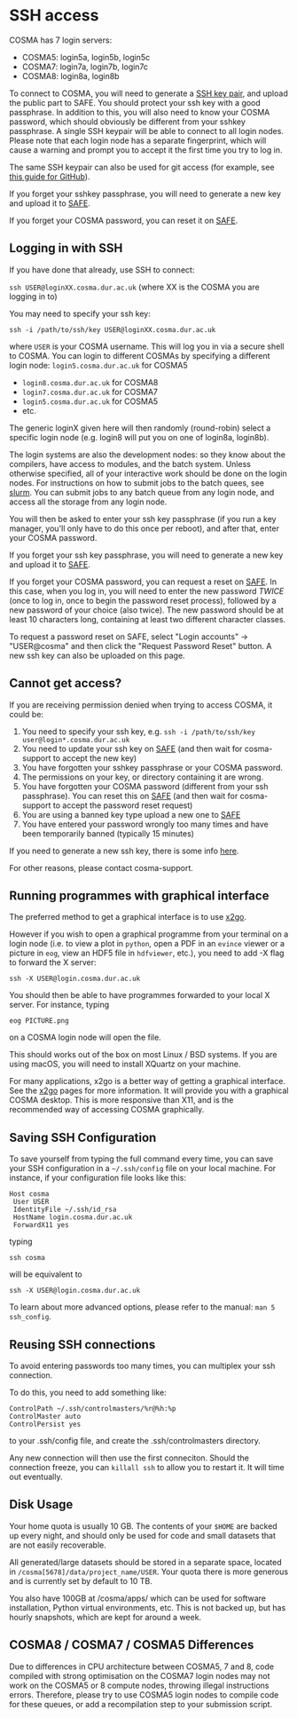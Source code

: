 # SSH access

COSMA has 7 login servers:

* COSMA5: login5a, login5b, login5c
* COSMA7: login7a, login7b, login7c
* COSMA8: login8a, login8b


To connect to COSMA, you will need to generate a [SSH key pair](sshkey.md),
and upload the public part to SAFE. You should protect your ssh key
with a good passphrase. In addition to this, you will also need to
know your COSMA password, which should obviously be different from
your sshkey passphrase. A single SSH keypair will be able to connect
to all login nodes. Please note that each login node has a separate
fingerprint, which will cause a warning and prompt you to accept it
the first time you try to log in.

The same SSH keypair can also be used for git access (for example, see
[this guide for
GitHub](https://help.github.com/en/articles/generating-a-new-ssh-key-and-adding-it-to-the-ssh-agent)).

If you forget your sshkey passphrase, you will need to generate a new
key and upload it to [SAFE](https://safe.epcc.ed.ac.uk/dirac).

If you forget your COSMA password, you can reset it on [SAFE](https://safe.epcc.ed.ac.uk/dirac).

## Logging in with SSH

If you have done that already, use SSH to connect:

`ssh USER@loginXX.cosma.dur.ac.uk` (where XX is the COSMA you are logging in to)

You may need to specify your ssh key:

`ssh -i /path/to/ssh/key USER@loginXX.cosma.dur.ac.uk`

where `USER` is your COSMA username. This will log you in via a secure
shell to COSMA. You can login to different COSMAs by specifying a
different login node: `login5.cosma.dur.ac.uk` for COSMA5

- `login8.cosma.dur.ac.uk` for COSMA8
- `login7.cosma.dur.ac.uk` for COSMA7
- `login5.cosma.dur.ac.uk` for COSMA5
- etc.

The generic loginX given here will then randomly (round-robin) select
a specific login node (e.g. login8 will put you on one of login8a,
login8b).

The login systems are also the development nodes: so they know about
the compilers, have access to modules, and the batch system. Unless
otherwise specified, all of your interactive work should be done on
the login nodes. For instructions on how to submit jobs to the batch
quees, see [slurm](/slurm.md). You can submit jobs to any batch queue
from any login node, and access all the storage from any login node.

You will then be asked to enter your ssh key passphrase (if you run a
key manager, you'll only have to do this once per reboot), and after
that, enter your COSMA password.

If you forget your ssh key passphrase, you will need to generate a new
key and upload it to [SAFE](https://safe.epcc.ed.ac.uk/dirac).

If you forget your COSMA password, you can request a reset on
[SAFE](https://safe.epcc.ed.ac.uk/dirac). In this case, when you log
in, you will need to enter the new password *TWICE* (once to log in,
once to begin the password reset process), followed by a new password
of your choice (also twice).  The new password should be at least 10
characters long, containing at least two different character classes.

To request a password reset on SAFE, select "Login accounts" -> "USER@cosma" and then click the "Request Password Reset" button. A new ssh key can also be uploaded on this page.

## Cannot get access?

If you are receiving permission denied when trying to access COSMA, it
could be:

1. You need to specify your ssh key, e.g. `ssh -i /path/to/ssh/key user@login*.cosma.dur.ac.uk`
2. You need to update your ssh key on [SAFE](https://safe.epcc.ed.ac.uk/dirac) (and then wait for cosma-support to accept the new key)
3. You have forgotten your sshkey passphrase or your COSMA password.
4. The permissions on your key, or directory containing it are wrong.
5. You have forgotten your COSMA password (different from your ssh passphrase).  You can reset this on [SAFE](https://safe.epcc.ed.ac.uk/dirac) (and then wait for cosma-support to accept the password reset request)
6. You are using a banned key type upload a new one to [SAFE](https://safe.epcc.ed.ac.uk/dirac)
7. You have entered your password wrongly too many times and have been temporarily banned (typically 15 minutes)

If you need to generate a new ssh key, there is some info [here](sshkey.md).

For other reasons, please contact cosma-support.

## Running programmes with graphical interface

The preferred method to get a graphical interface is to use [x2go](x2go.md). 

However if you wish to open a graphical programme from your terminal
on a login node (i.e. to view a plot in `python`, open a PDF in an
`evince` viewer or a picture in `eog`, view an HDF5 file in
`hdfviewer`, etc.), you need to add -X flag to forward the X server:

`ssh -X USER@login.cosma.dur.ac.uk`

You should then be able to have programmes forwarded to your local X server. For instance, typing

`eog PICTURE.png`

on a COSMA login node will open the file.

This should works out of the box on most Linux / BSD systems. If you
are using macOS, you will need to install XQuartz on your machine.

For many applications, x2go is a better way of getting a graphical
interface. See the [x2go](/x2go.md) pages for more information. It will provide
you with a graphical COSMA desktop. This is more responsive than X11,
and is the recommended way of accessing COSMA graphically.

## Saving SSH Configuration

To save yourself from typing the full command every time, you can save
your SSH configuration in a `~/.ssh/config` file on your local
machine. For instance, if your configuration file looks like this:

    Host cosma
     User USER
     IdentityFile ~/.ssh/id_rsa
     HostName login.cosma.dur.ac.uk
     ForwardX11 yes

typing

`ssh cosma`

will be equivalent to

`ssh -X USER@login.cosma.dur.ac.uk`

To learn about more advanced options, please refer to the manual: `man 5 ssh_config`.

## Reusing SSH connections

To avoid entering passwords too many times, you can multiplex your ssh connection.

To do this, you need to add something like:

```
ControlPath ~/.ssh/controlmasters/%r@%h:%p
ControlMaster auto
ControlPersist yes
```

to your .ssh/config file, and create the .ssh/controlmasters directory.

Any new connection will then use the first conneciton.  Should the
connection freeze, you can `killall ssh` to allow you to restart it.
It will time out eventually.

## Disk Usage

Your home quota is usually 10 GB. The contents of your `$HOME` are
backed up every night, and should only be used for code and small
datasets that are not easily recoverable.

All generated/large datasets should be stored in a separate space,
located in `/cosma[5678]/data/project_name/USER`. Your quota there is
more generous and is currently set by default to 10 TB.

You also have 100GB at /cosma/apps/ which can be used for software
installation, Python virtual environments, etc.  This is not backed
up, but has hourly snapshots, which are kept for around a week.

## COSMA8 / COSMA7 / COSMA5 Differences

Due to differences in CPU architecture between COSMA5, 7 and 8,
code compiled with strong optimisation on the COSMA7 login nodes may
not work on the COSMA5 or 8 compute nodes, throwing illegal
instructions errors. Therefore, please try to use COSMA5 login
nodes to compile code for these queues, or add a recompilation step to
your submission script.
